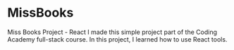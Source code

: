 # MissBooks
Miss Books Project - React
I made this simple project part of the Coding Academy full-stack course.
In this project, I learned how to use React tools.
